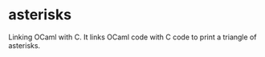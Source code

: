 
# asterisks

Linking OCaml with C. It links OCaml code with C code to print a triangle of asterisks.
